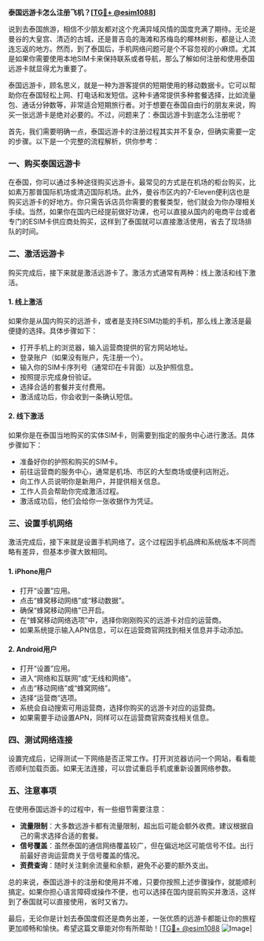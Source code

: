 **泰国远游卡怎么注册飞机？[[TG💪+ @esim1088](https://t.me/s/esim1088)]**

说到去泰国旅游，相信不少朋友都对这个充满异域风情的国度充满了期待。无论是曼谷的大皇宫、清迈的古城，还是普吉岛的海滩和苏梅岛的椰林树影，都是让人流连忘返的地方。然而，到了泰国后，手机网络问题可是个不容忽视的小麻烦。尤其是如果你需要使用本地SIM卡来保持联系或者导航，那么了解如何注册和使用泰国远游卡就显得尤为重要了。

泰国远游卡，顾名思义，就是一种为游客提供的短期使用的移动数据卡。它可以帮助你在泰国轻松上网、打电话和发短信。这种卡通常提供多种套餐选择，比如流量包、通话分钟数等，非常适合短期旅行者。对于想要在泰国自由行的朋友来说，购买一张远游卡是绝对必要的。不过，问题来了：泰国远游卡到底怎么注册呢？

首先，我们需要明确一点，泰国远游卡的注册过程其实并不复杂，但确实需要一定的步骤。以下是一个完整的流程解析，供你参考：

### **一、购买泰国远游卡**
在泰国，你可以通过多种途径购买远游卡。最常见的方式是在机场的柜台购买，比如素万那普国际机场或清迈国际机场。此外，曼谷市区内的7-Eleven便利店也是购买远游卡的好地方。你只需告诉店员你需要的套餐类型，他们就会为你办理相关手续。当然，如果你在国内已经提前做好功课，也可以直接从国内的电商平台或者专门的ESIM卡供应商处购买，这样到了泰国就可以直接激活使用，省去了现场排队的时间。

### **二、激活远游卡**
购买完成后，接下来就是激活远游卡了。激活方式通常有两种：线上激活和线下激活。

#### **1. 线上激活**
如果你是从国内购买的远游卡，或者是支持ESIM功能的手机，那么线上激活是最便捷的选择。具体步骤如下：
- 打开手机上的浏览器，输入运营商提供的官方网站地址。
- 登录账户（如果没有账户，先注册一个）。
- 输入你的SIM卡序列号（通常印在卡背面）以及护照信息。
- 按照提示完成身份验证。
- 选择合适的套餐并支付费用。
- 激活成功后，你会收到一条确认短信。

#### **2. 线下激活**
如果你是在泰国当地购买的实体SIM卡，则需要到指定的服务中心进行激活。具体步骤如下：
- 准备好你的护照和购买的SIM卡。
- 前往运营商的服务中心，通常是机场、市区的大型商场或便利店附近。
- 向工作人员说明你是新用户，并提供相关信息。
- 工作人员会帮助你完成激活过程。
- 激活成功后，他们会给你一张收据作为凭证。

### **三、设置手机网络**
激活完成后，接下来就是设置手机网络了。这个过程因手机品牌和系统版本不同而略有差异，但基本步骤大致相同。

#### **1. iPhone用户**
- 打开“设置”应用。
- 点击“蜂窝移动网络”或“移动数据”。
- 确保“蜂窝移动网络”已开启。
- 在“蜂窝移动网络选项”中，选择你刚刚购买的远游卡对应的运营商。
- 如果系统提示输入APN信息，可以在运营商官网找到相关信息并手动添加。

#### **2. Android用户**
- 打开“设置”应用。
- 进入“网络和互联网”或“无线和网络”。
- 点击“移动网络”或“蜂窝网络”。
- 选择“运营商”选项。
- 系统会自动搜索可用运营商，选择你购买的远游卡对应的运营商。
- 如果需要手动设置APN，同样可以在运营商官网查找相关信息。

### **四、测试网络连接**
设置完成后，记得测试一下网络是否正常工作。打开浏览器访问一个网站，看看能否顺利加载页面。如果无法连接，可以尝试重启手机或重新设置网络参数。

### **五、注意事项**
在使用泰国远游卡的过程中，有一些细节需要注意：
- **流量限制**：大多数远游卡都有流量限制，超出后可能会额外收费。建议根据自己的需求选择合适的套餐。
- **信号覆盖**：虽然泰国的通信网络覆盖较广，但在偏远地区可能信号不佳。出行前最好咨询运营商关于信号覆盖的情况。
- **资费查询**：随时关注剩余流量和余额，避免不必要的额外支出。

总的来说，泰国远游卡的注册和使用并不难，只要你按照上述步骤操作，就能顺利搞定。如果你担心语言障碍或操作不便，也可以选择在国内提前购买并激活，这样到了泰国就可以直接使用，省时又省力。

最后，无论你是计划去泰国度假还是商务出差，一张优质的远游卡都能让你的旅程更加顺畅和愉快。希望这篇文章能对你有所帮助！[[TG💪+ @esim1088](https://t.me/s/esim1088) ![Image](https://i.postimg.cc/4NQfJmqS/Snipaste-2025-05-13-00-14-12.png)]